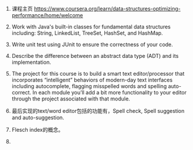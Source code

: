 1. 课程主页 https://www.coursera.org/learn/data-structures-optimizing-performance/home/welcome

2. Work with Java's built-in classes for fundamental data structures including: String, LinkedList, TreeSet, HashSet, and
HashMap.

3. Write unit test using JUnit to ensure the correctness of your code.

4. Describe the difference between an abstract data type (ADT) and its implementation.

5. The project for this course is to build a smart text editor/processor that incorporates “intelligent” behaviors of modern-day text interfaces including autocomplete, flagging misspelled words and spelling auto-correct. In each module you’ll add a bit more functionality to your editor through the project associated with that module.

6. 最后实现的text/word editor包括的功能有，Spell check, Spell suggestion and auto-suggestion.

7. Flesch index的概念。

8. 